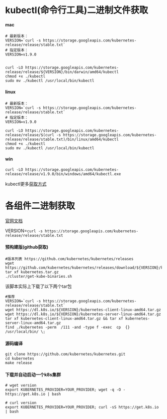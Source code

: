 # kubectl(命令行工具)二进制文件获取

#### mac 

```
# 最新版本：
VERSION=`curl -s https://storage.googleapis.com/kubernetes-release/release/stable.txt`
# 指定版本：
VERSION=v1.9.0


curl -LO https://storage.googleapis.com/kubernetes-release/release/${VERSION}/bin/darwin/amd64/kubectl
chmod +x ./kubectl
sudo mv ./kubectl /usr/local/bin/kubectl

```

#### linux

```
# 最新版本：
VERSION=`curl -s https://storage.googleapis.com/kubernetes-release/release/stable.txt`
# 指定版本：
VERSION=v1.9.0

curl -LO https://storage.googleapis.com/kubernetes-release/release/$(curl -s https://storage.googleapis.com/kubernetes-release/release/stable.txt)/bin/linux/amd64/kubectl
chmod +x ./kubectl
sudo mv ./kubectl /usr/local/bin/kubectl
```

#### win

```
curl -LO https://storage.googleapis.com/kubernetes-release/release/v1.9.0/bin/windows/amd64/kubectl.exe
```

kubectl更多[获取方式](https://kubernetes.io/docs/tasks/tools/install-kubectl/)


# 各组件二进制获取

[官网文档](https://kubernetes.io/docs/getting-started-guides/binary_release/)

VERSION=`curl -s https://storage.googleapis.com/kubernetes-release/release/stable.txt`

#### 预构建版(github获取)
```
#版本列表 https://github.com/kubernetes/kubernetes/releases
wget https://github.com/kubernetes/kubernetes/releases/download/${VERSION}/kubernetes.tar.gz
tar xf kubernetes.tar.gz
./cluster/get-kube-binaries.sh
```

该脚本实际上下载了以下两个tar包

```
#推荐
VERSION=`curl -s https://storage.googleapis.com/kubernetes-release/release/stable.txt`
wget https://dl.k8s.io/${VERSION}/kubernetes-client-linux-amd64.tar.gz
wget https://dl.k8s.io/${VERSION}/kubernetes-server-linux-amd64.tar.gz
tar xf kubernetes-client-linux-amd64.tar.gz && tar xf kubernetes-server-linux-amd64.tar.gz
find ./kubernetes -perm  /111 -and -type f -exec  cp  {} /usr/local/bin/ \;
```

#### 源码编译

```
git clone https://github.com/kubernetes/kubernetes.git
cd kubernetes
make release
```

#### 下载并自动启动一个k8s集群
```
# wget version
export KUBERNETES_PROVIDER=YOUR_PROVIDER; wget -q -O - https://get.k8s.io | bash

# curl version
export KUBERNETES_PROVIDER=YOUR_PROVIDER; curl -sS https://get.k8s.io | bash
```